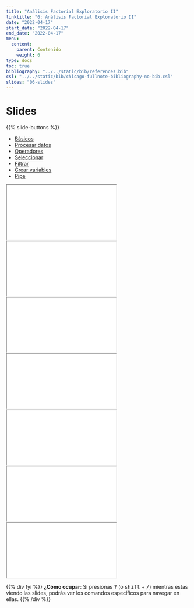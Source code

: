 ```yaml
---
title: "Análisis Factorial Exploratorio II"
linktitle: "6: Análisis Factorial Exploratorio II"
date: "2022-04-17"
start_date: "2022-04-17"
end_date: "2022-04-17"
menu:
  content:
    parent: Contenido
    weight: 6
type: docs
toc: true
bibliography: "../../static/bib/references.bib"
csl: "../../static/bib/chicago-fullnote-bibliography-no-bib.csl"
slides: "06-slides"
---
```


# Slides

{{% slide-buttons %}}

<ul class="nav nav-tabs" id="slide-tabs" role="tablist">
<li class="nav-item">
<a class="nav-link active" id="básicos-tab" data-toggle="tab" href="#básicos" role="tab" aria-controls="básicos" aria-selected="true">Básicos</a>
</li>
<li class="nav-item">
<a class="nav-link" id="procesar-datos-tab" data-toggle="tab" href="#procesar-datos" role="tab" aria-controls="procesar-datos" aria-selected="false">Procesar datos</a>
</li>
<li class="nav-item">
<a class="nav-link" id="operadores-tab" data-toggle="tab" href="#operadores" role="tab" aria-controls="operadores" aria-selected="false">Operadores</a>
</li>
<li class="nav-item">
<a class="nav-link" id="seleccionar-tab" data-toggle="tab" href="#seleccionar" role="tab" aria-controls="seleccionar" aria-selected="false">Seleccionar</a>
</li>
<li class="nav-item">
<a class="nav-link" id="filtrar-tab" data-toggle="tab" href="#filtrar" role="tab" aria-controls="filtrar" aria-selected="false">Filtrar</a>
</li>
<li class="nav-item">
<a class="nav-link" id="crear-variables-tab" data-toggle="tab" href="#crear-variables" role="tab" aria-controls="crear-variables" aria-selected="false">Crear variables</a>
</li>
<li class="nav-item">
<a class="nav-link" id="pipe-tab" data-toggle="tab" href="#pipe" role="tab" aria-controls="pipe" aria-selected="false">Pipe</a>
</li>
</ul>

<div id="slide-tabs" class="tab-content">

<div id="básicos" class="tab-pane fade show active" role="tabpanel" aria-labelledby="básicos-tab">

<div class="embed-responsive embed-responsive-16by9">

<iframe class="embed-responsive-item" src="/slides/06-slides.html#1">
</iframe>

</div>

</div>

<div id="procesar-datos" class="tab-pane fade" role="tabpanel" aria-labelledby="procesar-datos-tab">

<div class="embed-responsive embed-responsive-16by9">

<iframe class="embed-responsive-item" src="/slides/06-slides.html#14">
</iframe>

</div>

</div>

<div id="operadores" class="tab-pane fade" role="tabpanel" aria-labelledby="operadores-tab">

<div class="embed-responsive embed-responsive-16by9">

<iframe class="embed-responsive-item" src="/slides/06-slides.html#29">
</iframe>

</div>

</div>

<div id="seleccionar" class="tab-pane fade" role="tabpanel" aria-labelledby="seleccionar-tab">

<div class="embed-responsive embed-responsive-16by9">

<iframe class="embed-responsive-item" src="/slides/06-slides.html#35">
</iframe>

</div>

</div>

<div id="filtrar" class="tab-pane fade" role="tabpanel" aria-labelledby="filtrar-tab">

<div class="embed-responsive embed-responsive-16by9">

<iframe class="embed-responsive-item" src="/slides/06-slides.html#45">
</iframe>

</div>

</div>

<div id="crear-variables" class="tab-pane fade" role="tabpanel" aria-labelledby="crear-variables-tab">

<div class="embed-responsive embed-responsive-16by9">

<iframe class="embed-responsive-item" src="/slides/06-slides.html#52">
</iframe>

</div>

</div>

<div id="pipe" class="tab-pane fade" role="tabpanel" aria-labelledby="pipe-tab">

<div class="embed-responsive embed-responsive-16by9">

<iframe class="embed-responsive-item" src="/slides/06-slides.html#55">
</iframe>

</div>

</div>

</div>

{{% div fyi %}}
**¿Cómo ocupar**: Si presionas <kbd>?</kbd> (o <kbd>shift</kbd> + <kbd>/</kbd>) mientras estas viendo las slides, podrás ver los comandos específicos para navegar en ellas.
{{% /div %}}
